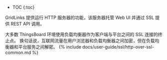 * TOC
{:toc}

GridLinks 提供运行 HTTP 服务器的功能，该服务器托管 Web UI 并通过 SSL 提供 REST API 调用。

大多数 ThingsBoard 环境使用负载均衡器作为客户端与平台之间的 SSL 连接的终止点。
换句话说，互联网流量在用户浏览器和负载均衡器之间加密，但在负载均衡器和平台服务之间解密。
{% include docs/user-guide/ssl/http-over-ssl-common.md %}